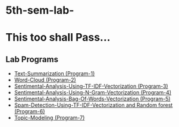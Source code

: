 # 5th-sem-lab-
<h1>This too shall Pass...</h1>

<h2>Lab Programs</h2>

- [Text-Summarization (Program-1)](https://github.com/demonssvz/5th-sem-lab-/blob/main/NLP/prg1%20.ipynb)
- [Word-Cloud (Program-2)]((https://github.com/demonssvz/5th-sem-lab-/blob/main/NLP/prg2.ipynb))
- [Sentimental-Analysis-Using-TF-IDF-Vectorization (Program-3)]((https://github.com/demonssvz/5th-sem-lab-/blob/main/NLP/prg3final%20.ipynb))
- [Sentimental-Analysis-Using-N-Gram-Vectorization (Program-4)]((https://github.com/demonssvz/5th-sem-lab-/blob/main/NLP/BOW%20and%20NB.ipynb))
- [Sentimental-Analysis-Bag-Of-Words-Vectorization (Program-5)]((https://github.com/demonssvz/5th-sem-lab-/blob/main/NLP/prg5.ipynb))
- [Spam-Detection-Using-TF-IDF-Vectorization and Random forest (Program-6)]((https://github.com/demonssvz/5th-sem-lab-/blob/main/NLP/prg6.ipynb)https://github.com/demonssvz/5th-sem-lab-/blob/main/NLP/prg6.ipynb)
- [Topic-Modeling (Program-7)]((https://github.com/demonssvz/5th-sem-lab-/blob/main/NLP/prg7.1.ipynb)https://github.com/demonssvz/5th-sem-lab-/blob/main/NLP/prg7.1.ipynb)
